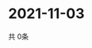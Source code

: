 # 2021-11-03
  共 0条

  <!-- BEGIN -->
  <!-- 最后更新时间Wed Nov 03 2021 01:46:09 GMT+0000 (Coordinated Universal Time) -->
  
  <!-- END -->
  
  